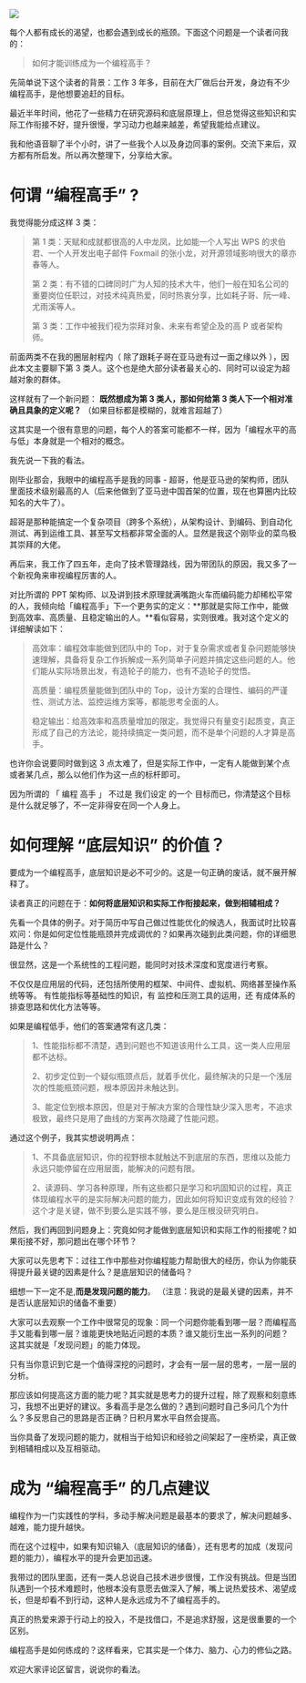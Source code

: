 ![](https://oscimg.oschina.net/oscnet/c6b810dd-1401-47c8-9515-5f38ba1259da.jpg)

每个人都有成长的渴望，也都会遇到成长的瓶颈。下面这个问题是一个读者问我的：

> 如何才能训练成为一个编程高手？

先简单说下这个读者的背景：工作 3 年多，目前在大厂做后台开发，身边有不少编程高手，是他想要追赶的目标。

最近半年时间，他花了一些精力在研究源码和底层原理上，但总觉得这些知识和实际工作衔接不好，提升很慢，学习动力也越来越差，希望我能给点建议。

我和他语音聊了半个小时，讲了一些我个人以及身边同事的案例。交流下来后，双方都有所启发。所以再次整理下，分享给大家。

# 何谓 “编程高手” ?

我觉得能分成这样 3 类：

> 第 1 类：天赋和成就都很高的人中龙凤，比如能一个人写出 WPS 的求伯君、一个人开发出电子邮件 Foxmail 的张小龙，对开源领域影响很大的章亦春等人。
> 
> 第 2 类：有不错的口碑同时广为人知的技术大牛，他们一般在知名公司的重要岗位任职过，对技术纯真热爱，同时热衷分享，比如耗子哥、阮一峰、尤雨溪等人。
> 
> 第 3 类：工作中被我们视为崇拜对象、未来有希望企及的高 P 或者架构师。

前面两类不在我的圈层射程内（ 除了跟耗子哥在亚马逊有过一面之缘以外 ），因此本文主要聊下第 3 类人。这个也是绝大部分读者最关心的、同时可以设定为超越对象的群体。  

这样就有了一个新问题： **既然想成为第 3 类人，那如何给第 3 类人下一个相对准确且具象的定义呢？** （如果目标都是模糊的，就难言超越了）

这其实是一个很有意思的问题，每个人的答案可能都不一样，因为「编程水平的高与低」本身就是一个相对的概念。

我先说一下我的看法。

刚毕业那会，我眼中的编程高手是我的同事 - 超哥，他是亚马逊的架构师，团队里面技术级别最高的人（后来他做到了亚马逊中国首架的位置，现在也算圈内比较知名的大牛了）。

超哥是那种能搞定一个复杂项目（跨多个系统），从架构设计、到编码、到自动化测试、再到运维工具、甚至写文档都非常全面的人。显然是我这个刚毕业的菜鸟极其崇拜的大佬。

再后来，我工作了四五年，走向了技术管理路线，因为带团队的原因，我又多了一个新视角来审视编程厉害的人。

对比所谓的 PPT 架构师、以及讲到技术原理就满嘴跑火车而编码能力却稀松平常的人，我倾向给「编程高手」下一个更务实的定义：**那就是实际工作中，能做到高效率、高质量、且稳定输出的人。**看似容易，实则很难。我对这个定义的详细解读如下：

> 高效率：编程效率能做到团队中的 Top，对于复杂需求或者复杂问题能够快速理解，具备将复杂工作拆解成一系列简单子问题并搞定这些问题的人。他们能从实际场景出发，有造轮子的能力，也有不造轮子的觉悟。
> 
> 高质量：编程质量能做到团队中的 Top，设计方案的合理性、编码的严谨性、测试方法、监控运维方案等，都能思考全面的人。
> 
> 稳定输出：给高效率和高质量增加的限定。我觉得只有量变引起质变，真正形成了自己的方法论，能持续搞定一类问题，而不是单个问题的人才算是高手。

也许你会说要同时做到这 3 点太难了，但是实际工作中，一定有人能做到某个点或者某几点，那么以他们作为这一点的标杆即可。

因为所谓的 「 编程 高手 」 不过是 我们设定 的一个 目标而已，你清楚这个目标是什么就足够了，不一定非得安在同一个人身上。


# 如何理解 “底层知识” 的价值？

要成为一个编程高手，底层知识是必不可少的。这是一句正确的废话，就不展开解释了。

读者真正的问题在于：**如何将底层知识和实际工作衔接起来，做到相辅相成？**

先看一个具体的例子。对于简历中写自己做过性能优化的候选人，我面试时比较喜欢问：你是如何定位性能瓶颈并完成调优的？如果再次碰到此类问题，你的详细思路是什么？

很显然，这是一个系统性的工程问题，能同时对技术深度和宽度进行考察。

不仅仅是应用层的代码，还包括所使用的框架、中间件、虚拟机、网络甚至操作系统等等。 有性能指标等基础性的知识，有 监控和压测工具的运用，还 有成体系的排查思路和优化方法等等。

如果是编程低手，他们的答案通常有这几类：

> 1、性能指标都不清楚，遇到问题也不知道该用什么工具，这一类人应用层都不达标。
> 
> 2、初步定位到一个疑似瓶颈点后，就着手优化，最终解决的只是一个浅层次的性能瓶颈问题，根本原因并未触达到。
> 
> 3、能定位到根本原因，但是对于解决方案的合理性缺少深入思考，不追求极致，最终只是用了曲线的方案再次隐藏了性能问题。

通过这个例子，我其实想说明两点：

> 1、不具备底层知识，你的视野根本就触达不到底层的东西，思维以及能力永远只能停留在应用层面，能解决的问题有限。
> 
> 2、读源码、学习各种原理，所有这些都只是学习和巩固知识的过程，真正体现编程水平的是实际解决问题的能力，因此如何将知识变成有效的经验？这个才是关键，做不到要么是实践不够，要么是压根没研究明白。

然后，我们再回到问题身上：究竟如何才能做到底层知识和实际工作的衔接呢？如果衔接不好，那问题出在哪个环节？  

大家可以先思考下：过往工作中那些对你编程能力帮助很大的经历，你认为你能获得提升最关键的因素是什么？是底层知识的储备吗？

细想一下一定不是,**而是发现问题的能力**。 （注意：我说的是最关键的因素，并不是否认底层知识的储备不重要）

大家可以去观察一个工作中很常见的现象：同一个问题你能看到哪一层？而编程高手又能看到哪一层？谁能更快地贴近问题的本质？谁又能衍生出一系列的问题？ 这其实就是「发现问题」的能力体现。

只有当你意识到它是一个值得深挖的问题时，才会有一层一层的思考，一层一层的分析。

那应该如何提高这方面的能力呢？其实就是思考力的提升过程，除了观察和刻意练习，我想不出更好的建议。多看高手是怎么做的？遇到问题时自己多问几个为什么？多反思自己的思路是否正确？日积月累水平自然会提高。

当你具备了发现问题的能力，就相当于给知识和经验之间架起了一座桥梁，真正做到相辅相成以及互相驱动。

# 成为 “编程高手” 的几点建议

编程作为一门实践性的学科，多动手解决问题是最基本的要求了，解决问题越多、越难，能力提升越快。

而在这个过程中，如果有知识输入（底层知识的储备），还有思考的加成（发现问题的能力），编程水平的提升会更加迅速。

我带过的团队里面，还有一类人总说自己技术进步很慢，工作没有挑战。但是当团队遇到一个技术难题时，他根本没有意愿去做深入了解，嘴上说热爱技术、渴望成长，但是却看不到行动，这种人是永远成为不了编程高手的。

真正的热爱来源于行动上的投入，不是找借口，不是追求舒服，这是很重要的一个区别。

编程高手是如何练成的？这样看来，它其实是一个体力、脑力、心力的修仙之路。

欢迎大家评论区留言，说说你的看法。
